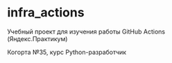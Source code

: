 # infra_actions
Учебный проект для изучения работы GitHub Actions (Яндекс.Практикум)

Когорта №35, курс Python-разработчик